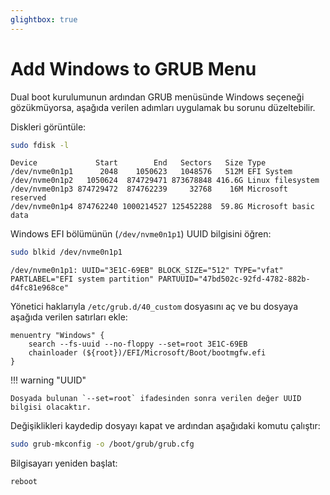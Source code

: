 ```yaml
---
glightbox: true
---
```


# Add Windows to GRUB Menu

Dual boot kurulumunun ardından GRUB menüsünde Windows seçeneği gözükmüyorsa, aşağıda verilen adımları uygulamak bu sorunu düzeltebilir.

Diskleri görüntüle:

```bash
sudo fdisk -l
```

```text title="Output" hl_lines="2"
Device             Start        End   Sectors   Size Type
/dev/nvme0n1p1      2048    1050623   1048576   512M EFI System
/dev/nvme0n1p2   1050624  874729471 873678848 416.6G Linux filesystem
/dev/nvme0n1p3 874729472  874762239     32768    16M Microsoft reserved
/dev/nvme0n1p4 874762240 1000214527 125452288  59.8G Microsoft basic data
```

Windows EFI bölümünün (`/dev/nvme0n1p1`) UUID bilgisini öğren:

```bash
sudo blkid /dev/nvme0n1p1
```

```text title="Output"
/dev/nvme0n1p1: UUID="3E1C-69EB" BLOCK_SIZE="512" TYPE="vfat" PARTLABEL="EFI system partition" PARTUUID="47bd502c-92fd-4782-882b-d4fc81e968ce"
```

Yönetici haklarıyla `/etc/grub.d/40_custom` dosyasını aç ve bu dosyaya aşağıda verilen satırları ekle:

```text title="/etc/grub.d/40_custom" linenums="1" hl_lines="2"
menuentry "Windows" {
    search --fs-uuid --no-floppy --set=root 3E1C-69EB
    chainloader (${root})/EFI/Microsoft/Boot/bootmgfw.efi
}
```

!!! warning "UUID"

    Dosyada bulunan `--set=root` ifadesinden sonra verilen değer UUID bilgisi olacaktır.

Değişiklikleri kaydedip dosyayı kapat ve ardından aşağıdaki komutu çalıştır:

```bash
sudo grub-mkconfig -o /boot/grub/grub.cfg
```

Bilgisayarı yeniden başlat:

```bash
reboot
```
